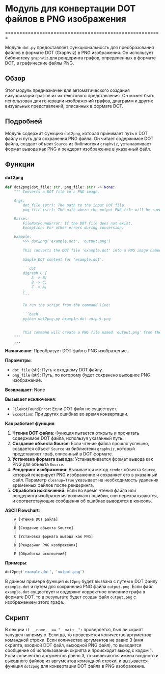 # Модуль для конвертации DOT файлов в PNG изображения
=======================================================

Модуль `dot.py` предоставляет функциональность для преобразования файлов в формате DOT (Graphviz) в PNG изображения. Он использует библиотеку `graphviz` для рендеринга графов, определенных в формате DOT, в графические файлы PNG.

## Обзор

Этот модуль предназначен для автоматического создания визуализаций графов из их текстового представления. Он может быть использован для генерации изображений графов, диаграмм и других визуальных представлений, описанных в формате DOT.

## Подробней

Модуль содержит функцию `dot2png`, которая принимает путь к DOT файлу и путь для сохранения PNG файла. Он читает содержимое DOT файла, создает объект `Source` из библиотеки `graphviz`, устанавливает формат вывода как PNG и рендерит изображение в указанный файл.

## Функции

### `dot2png`

```python
def dot2png(dot_file: str, png_file: str) -> None:
    """ Converts a DOT file to a PNG image.

    Args:
        dot_file (str): The path to the input DOT file.
        png_file (str): The path where the output PNG file will be saved.

    Raises:
        FileNotFoundError: If the DOT file does not exist.
        Exception: For other errors during conversion.

    Example:
        >>> dot2png('example.dot', 'output.png')
        
        This converts the DOT file 'example.dot' into a PNG image named 'output.png'.
        
        Sample DOT content for 'example.dot':
        
        ```dot
        digraph G {
            A -> B;
            B -> C;
            C -> A;
        }
        ```
        
        To run the script from the command line:
        
        ```bash
        python dot2png.py example.dot output.png
        ```

        This command will create a PNG file named 'output.png' from the graph defined in 'example.dot'.
    """
    ...
```

**Назначение**: Преобразует DOT файл в PNG изображение.

**Параметры**:

- `dot_file` (str): Путь к входному DOT файлу.
- `png_file` (str): Путь, по которому будет сохранено выходное PNG изображение.

**Возвращает**: None

**Вызывает исключения**:

- `FileNotFoundError`: Если DOT файл не существует.
- `Exception`: При других ошибках во время конвертации.

**Как работает функция**:

1.  **Чтение DOT файла**: Функция пытается открыть и прочитать содержимое DOT файла, используя указанный путь.
2.  **Создание объекта Source**: Если чтение файла прошло успешно, создается объект `Source` из библиотеки `graphviz`, который представляет граф, описанный в DOT формате.
3.  **Установка формата вывода**: Устанавливается формат вывода как PNG для объекта `Source`.
4.  **Рендеринг изображения**: Вызывается метод `render` объекта `Source`, который генерирует PNG изображение и сохраняет его в указанный файл. Параметр `cleanup=True` указывает на необходимость удаления временных файлов после рендеринга.
5.  **Обработка исключений**: Если во время чтения файла или рендеринга изображения возникают ошибки, они перехватываются, и соответствующие сообщения об ошибках выводятся в консоль.

**ASCII Flowchart**:

```
    A [Чтение DOT файла]
    |
    B [Создание объекта Source]
    |
    C [Установка формата вывода как PNG]
    |
    D [Рендеринг PNG изображения]
    |
    E [Обработка исключений]
```

**Примеры**:

```python
dot2png('example.dot', 'output.png')
```

В данном примере функция `dot2png` будет вызвана с путем к DOT файлу `example.dot` и путем для сохранения PNG файла `output.png`. Если файл `example.dot` существует и содержит корректное описание графа в формате DOT, то в результате будет создан файл `output.png` с изображением этого графа.

## Скрипт

В секции `if __name__ == "__main__":` проверяется, был ли скрипт запущен напрямую. Если да, то проверяется количество аргументов командной строки. Если количество аргументов не равно 3 (имя скрипта, входной DOT файл, выходной PNG файл), то выводится сообщение об использовании скрипта и происходит выход с кодом 1. Если количество аргументов равно 3, то извлекаются имена входного и выходного файлов из аргументов командной строки, и вызывается функция `dot2png` для конвертации DOT файла в PNG изображение.